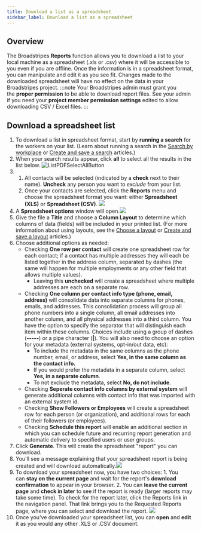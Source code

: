 ```yaml
---
title: Download a list as a spreadsheet
sidebar_label: Download a list as a spreadsheet
---
```


## Overview
The Broadstripes **Reports** function allows you to download a list to your local machine as a spreadsheet (.xls or .csv) where it will be accessible to you even if you are offline.
Once the information is in a spreadsheet format, you can manipulate and edit it as you see fit. Changes made to the downloaded spreadsheet will have no effect on the data in your Broadstripes project.
:::note
Your Broadstripes admin must grant you the **proper permission** to be able to download report files. See your admin if you need your **project member permission settings** edited to allow downloading CSV / Excel files.
:::
## Download a spreadsheet list
1. To download a list in spreadsheet format, start by **running a search** for the workers on your list. (Learn about running a search in the [Search by workplace](https://help.broadstripes.com/help-articles/using-broadstripes/search/search-by-workplace/) or [Create and save a search](https://help.broadstripes.com/help-articles/using-broadstripes/customize/create-and-save-a-search/) articles.)
2. When your search results appear, click **all** to select all the results in the list below.
![ListPDFSelectAllButton](/img/getting-started/3ea87cf-ListPDFSelectAllButton.png)
1. 1. All contacts will be selected (indicated by a **check** next to their name). **Uncheck** any person you want to _exclude_ from your list.
    2. Once your contacts are selected, click the **Reports** menu and choose the spreadsheet format you want: either **Spreadsheet (XLS)** or **Spreadsheet (CSV)**.
![](/img/getting-started/0de8c5d-ListPDFReportSheetXLS.png)
1. A **Spreadsheet options** window will open.![](/img/getting-started/spreadhsheet-options-dialogue-box.png)
2. Give the file a **Title** and choose a **Column Layout** to determine which columns of data (fields) will be included in your printed list. (For more information about using layouts, see the [Choose a layout](https://help.broadstripes.com/help-articles/using-broadstripes/get-started/choose-a-layout/) or [Create and save a layout](https://help.broadstripes.com/help-articles/using-broadstripes/customize/save-a-layout/) articles.)
3. Choose additional options as needed:
    - Checking **One row per contact** will create one spreadsheet row for each contact; if a contact has multiple addresses they will each be listed together in the address column, separated by dashes (the same will happen for multiple employments or any other field that allows multiple values).
        - Leaving this **unchecked** will create a spreadsheet where multiple addresses are each on a separate row.
    - Checking **One column per contact info type (phone, email, address)** will consolidate data into separate columns for phones, emails, and addresses. This consolidation process will group all phone numbers into a single column, all email addresses into another column, and all physical addresses into a third column. You have the option to specify the separator that will distinguish each item within these columns. Choices include using a group of dashes (**\-----**) or a pipe character (**|**). You will also need to choose an option for your metadata (external systems, opt-in/out data, etc):
        - To include the metadata in the same columns as the phone number, email, or address, select **Yes, in the same column as the contact info.**
        - If you would prefer the metadata in a separate column, select **Yes, in a separate column**.
        - To not exclude the metadata, select **No, do not include**.
    - Checking **Seperate contact info columns by external system** will generate additional columns with contact info that was imported with an external system id.
    - Checking **Show Followers or Employees** will create a spreadsheet row for each person (or organization), and additional rows for each of their followers (or employees).
    - Checking **Schedule this report** will enable an additional section in which you can schedule future and recurring report generation and automatic delivery to specified users or user groups.
4. Click **Generate**. This will create the spreadsheet "report" you can download.
5. You'll see a message explaining that your spreadsheet report is being created and will download automatically.![](/img/getting-started/Download-pending-toast.png)
6. To download your spreadsheet now, you have two choices:
1\. You can **stay on the current page** and wait for the report's **download confirmation** to appear in your browser.
2\. You can **leave the current page** and **check in later** to see if the report is ready (larger reports may take some time). To check for the report later, click the Reports link in the navigation panel. That link brings you to the Requested Reports page, where you can select and download the report.
![](/img/getting-started/LeftNavPanel-Reports2.png)
1. Once you've downloaded your spreadsheet list, you can **open** and **edit** it as you would any other .XLS or .CSV document.